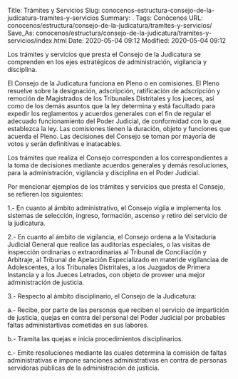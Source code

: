 Title: Trámites y Servicios
Slug: conocenos-estructura-consejo-de-la-judicatura-tramites-y-servicios
Summary: .
Tags: Conócenos
URL: conocenos/estructura/consejo-de-la-judicatura/tramites-y-servicios/
Save_As: conocenos/estructura/consejo-de-la-judicatura/tramites-y-servicios/index.html
Date: 2020-05-04 09:12
Modified: 2020-05-04 09:12



Los trámites y servicios que presta el Consejo de la Judicatura se comprenden en los ejes estratégicos de administración, vigilancia y disciplina.

El Consejo de la Judicatura funciona en Pleno o en comisiones. El Pleno resuelve sobre la designación, adscripción, ratificación de adscripción y remoción de Magistrados de los Tribunales Distritales y los jueces, así como de los demás asuntos que la ley determina y está facultado para expedir los reglamentos y acuerdos generales con el fin de regular el adecuado funcionamiento del Poder Judicial, de conformidad con lo que establezca la ley. Las comisiones tienen la duración, objeto y funciones que acuerda el Pleno. Las decisiones del Consejo se toman por mayoría de votos y serán definitivas e inatacables.

Los trámites que realiza el Consejo corresponden a los correspondientes a la toma de decisiones mediante acuerdos generales y demás resoluciones, para la administración, vigilancia y disciplina en el Poder Judicial.

Por mencionar ejemplos de los trámites y servicios que presta el Consejo, se refieren los siguientes:

1.- En cuanto al ámbito administrativo, el Consejo  vigila e implementa los sistemas de selección, ingreso, formación, ascenso y retiro del servicio de la judicatura.

2.- En cuanto al ámbito de vigilancia, el Consejo ordena a la Visitaduría Judicial General que realice las auditorías especiales, o las visitas de inspección ordinarias o extraordinarias al Tribunal de Conciliación y Arbitraje, al Tribunal de Apelación Especializado en materide vigilanciaa de Adolescentes, a los Tribunales Distritales, a los Juzgados de Primera Instancia y a los Jueces Letrados, con objeto de proveer una mejor administración de justicia.

3.- Respecto al ámbito disciplinario, el Consejo de la Judicatura:

a.- Recibe, por parte de las personas que reciben el servicio de impartición de justicia, quejas en contra del personal del Poder Judicial por probables faltas administartivas cometidas en sus labores.

b.- Tramita las quejas e inicia procedimientos disciplinarios.

c.- Emite resoluciones mediante las cuales determina la comisión de faltas administrativas e impone sanciones administrativas en contra de personas servidoras públicas de la administración de justicia.




